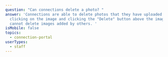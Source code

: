 ```yaml
---
question: "Can connections delete a photo? "
answer: 'Connections are able to delete photos that they have uploaded by
  clicking on the image and clicking the "Delete" button above the image. They
  cannot delete images added by others. '
isMobile: false
topics:
  - connection-portal
userTypes:
  - staff
---
```

